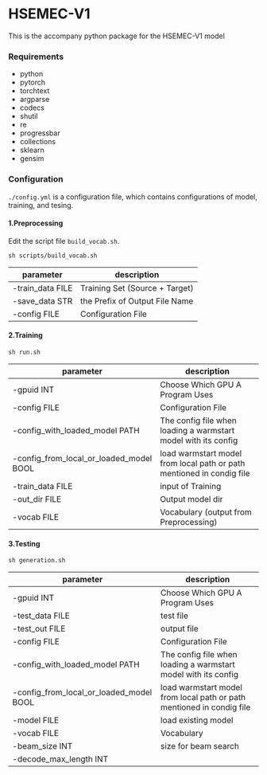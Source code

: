 # HSEMEC-V1
This is the accompany python package for the HSEMEC-V1 model

### Requirements
- python
- pytorch
- torchtext
- argparse
- codecs
- shutil
- re
- progressbar
- collections
- sklearn
- gensim

### Configuration
`./config.yml` is a configuration file, which contains configurations of model, training, and tesing.

#### 1.Preprocessing

Edit the script file `build_vocab.sh`.

```
sh scripts/build_vocab.sh

```

| parameter     | description |
|---            |--- |
| -train_data FILE |  Training Set (Source + Target)|
| -save_data STR  |  the Prefix of Output File Name |
| -config FILE    |  Configuration File |


#### 2.Training

```
sh run.sh

```

| parameter     | description |
|---            |---          |
| -gpuid INT    |  Choose Which GPU A Program Uses |
| -config FILE  |  Configuration File |
| -config_with_loaded_model PATH |  The config file when loading a warmstart model with its config |
| -config_from_local_or_loaded_model BOOL |   load warmstart model from local path or path mentioned in condig file  |
| -train_data FILE |   input of Training |
| -out_dir FILE |   Output model dir  |
| -vocab FILE     |   Vocabulary  (output from Preprocessing)     |


#### 3.Testing
```
sh generation.sh

```

| parameter     | description |
|---            |--- |
| -gpuid INT    |  Choose Which GPU A Program Uses |
| -test_data FILE  |  test file |
| -test_out FILE |  output file    |
| -config FILE  |  Configuration File |
| -config_with_loaded_model PATH |  The config file when loading a warmstart model with its config |
| -config_from_local_or_loaded_model BOOL |   load warmstart model from local path or path mentioned in condig file  |
| -model FILE   |  load existing model |
| -vocab FILE     |  Vocabulary |
| -beam_size INT |  size for beam search |
| -decode_max_length INT|   |
